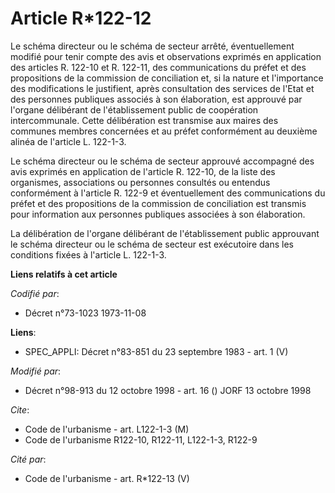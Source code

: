 # Article R*122-12

Le schéma directeur ou le schéma de secteur arrêté, éventuellement modifié pour tenir compte des avis et observations
exprimés en application des articles R. 122-10 et R. 122-11, des communications du préfet et des propositions de la
commission de conciliation et, si la nature et l'importance des modifications le justifient, après consultation des services
de l'Etat et des personnes publiques associés à son élaboration, est approuvé par l'organe délibérant de l'établissement
public de coopération intercommunale. Cette délibération est transmise aux maires des communes membres concernées et au
préfet conformément au deuxième alinéa de l'article L. 122-1-3.

Le schéma directeur ou le schéma de secteur approuvé accompagné des avis exprimés en application de l'article R. 122-10, de
la liste des organismes, associations ou personnes consultés ou entendus conformément à l'article R. 122-9 et éventuellement
des communications du préfet et des propositions de la commission de conciliation est transmis pour information aux personnes
publiques associées à son élaboration.

La délibération de l'organe délibérant de l'établissement public approuvant le schéma directeur ou le schéma de secteur est
exécutoire dans les conditions fixées à l'article L. 122-1-3.

**Liens relatifs à cet article**

_Codifié par_:

  - Décret n°73-1023 1973-11-08

**Liens**:

  - SPEC_APPLI: Décret n°83-851 du 23 septembre 1983 - art. 1 (V)

_Modifié par_:

  - Décret n°98-913 du 12 octobre 1998 - art. 16 () JORF 13 octobre 1998

_Cite_:

  - Code de l'urbanisme - art. L122-1-3 (M)
  - Code de l'urbanisme R122-10, R122-11, L122-1-3, R122-9

_Cité par_:

  - Code de l'urbanisme - art. R*122-13 (V)
